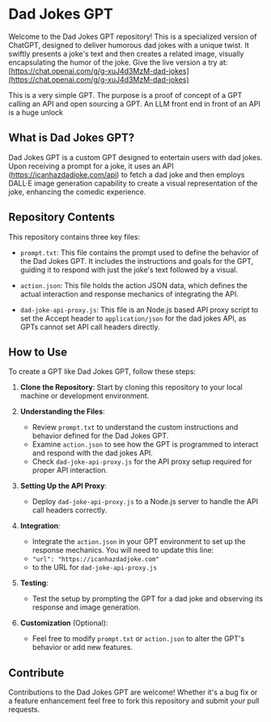 # Dad Jokes GPT

Welcome to the Dad Jokes GPT repository! This is a specialized version of ChatGPT, designed to deliver humorous dad jokes with a unique twist. It swiftly presents a joke's text and then creates a related image, visually encapsulating the humor of the joke. Give the live version a try at: [https://chat.openai.com/g/g-xuJ4d3MzM-dad-jokes](https://chat.openai.com/g/g-xuJ4d3MzM-dad-jokes)

This is a very simple GPT. The purpose is a proof of concept of a GPT calling an API and open sourcing a GPT. An LLM front end in front of an API is a huge unlock

## What is Dad Jokes GPT?

Dad Jokes GPT is a custom GPT designed to entertain users with dad jokes. Upon receiving a prompt for a joke, it uses an API (https://icanhazdadjoke.com/api) to fetch a dad joke and then employs DALL·E image generation capability to create a visual representation of the joke, enhancing the comedic experience.

## Repository Contents

This repository contains three key files:

- `prompt.txt`: This file contains the prompt used to define the behavior of the Dad Jokes GPT. It includes the instructions and goals for the GPT, guiding it to respond with just the joke's text followed by a visual.

- `action.json`: This file holds the action JSON data, which defines the actual interaction and response mechanics of integrating the API.

- `dad-joke-api-proxy.js`: This file is an Node.js based API proxy script to set the Accept header to `application/json` for the dad jokes API, as GPTs cannot set API call headers directly.

## How to Use

To create a GPT like Dad Jokes GPT, follow these steps:

1. **Clone the Repository**: Start by cloning this repository to your local machine or development environment.

2. **Understanding the Files**:
   - Review `prompt.txt` to understand the custom instructions and behavior defined for the Dad Jokes GPT.
   - Examine `action.json` to see how the GPT is programmed to interact and respond with the dad jokes API.
   - Check `dad-joke-api-proxy.js` for the API proxy setup required for proper API interaction.

3. **Setting Up the API Proxy**:
   - Deploy `dad-joke-api-proxy.js` to a Node.js server to handle the API call headers correctly.

4. **Integration**:
   - Integrate the `action.json` in your GPT environment to set up the response mechanics. You will need to update this line:
   - `"url": "https://icanhazdadjoke.com"`
   - to the URL for `dad-joke-api-proxy.js`

5. **Testing**:
   - Test the setup by prompting the GPT for a dad joke and observing its response and image generation.

6. **Customization** (Optional):
   - Feel free to modify `prompt.txt` or `action.json` to alter the GPT's behavior or add new features.

## Contribute

Contributions to the Dad Jokes GPT are welcome! Whether it's a bug fix or a feature enhancement feel free to fork this repository and submit your pull requests.
